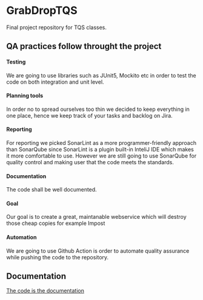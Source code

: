 # GrabDropTQS

Final project repository for TQS classes.


## QA practices follow throught the project

#### Testing 

We are going to use libraries such as JUnit5, Mockito etc in order to test the code on both integration and unit level.

#### Planning tools

In order no to spread ourselves too thin we decided to keep everything in one place, hence we keep track of your tasks and backlog on Jira.
#### Reporting

For reporting we picked SonarLint as a more programmer-friendly approach than SonarQube since SonarLint is a plugin built-in InteliJ IDE which makes it more comfortable to use. However we are still going to use SonarQube for quality control and making user that the code meets the standards.

#### Documentation

The code shall be well documented.
#### Goal

Our goal is to create a great, maintanable webservice which will destroy those cheap copies for example Impost
#### Automation

We are going to use Github Action is order to automate quality assurance while pushing the code to the repository.

## Documentation

[The code is the documentation](https://youtu.be/dQw4w9WgXcQ)

